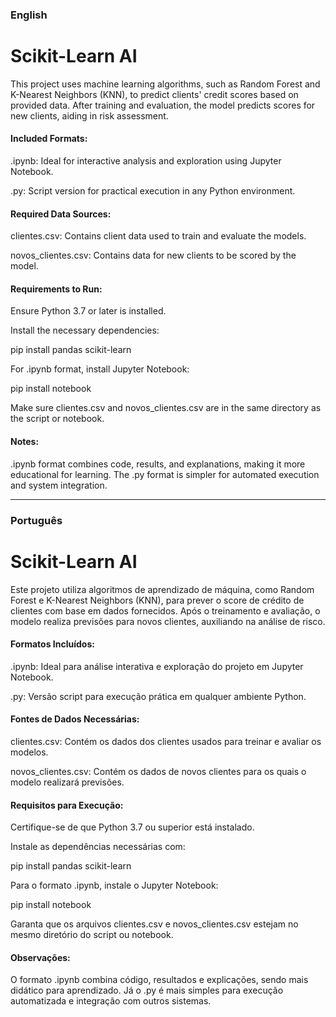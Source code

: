 ### English

# Scikit-Learn AI

This project uses machine learning algorithms, such as Random Forest and K-Nearest Neighbors (KNN), to predict clients' credit scores based on provided data. After training and evaluation, the model predicts scores for new clients, aiding in risk assessment.

#### Included Formats:

.ipynb: Ideal for interactive analysis and exploration using Jupyter Notebook.

.py: Script version for practical execution in any Python environment.

#### Required Data Sources:

clientes.csv: Contains client data used to train and evaluate the models. 

novos_clientes.csv: Contains data for new clients to be scored by the model. 

#### Requirements to Run:

Ensure Python 3.7 or later is installed.

Install the necessary dependencies:

pip install pandas scikit-learn

For .ipynb format, install Jupyter Notebook:

pip install notebook

Make sure clientes.csv and novos_clientes.csv are in the same directory as the script or notebook.

#### Notes:

.ipynb format combines code, results, and explanations, making it more educational for learning. The .py format is simpler for automated execution and system integration.

---

### Português

# Scikit-Learn AI

Este projeto utiliza algoritmos de aprendizado de máquina, como Random Forest e K-Nearest Neighbors (KNN), para prever o score de crédito de clientes com base em dados fornecidos. Após o treinamento e avaliação, o modelo realiza previsões para novos clientes, auxiliando na análise de risco.

#### Formatos Incluídos:

.ipynb: Ideal para análise interativa e exploração do projeto em Jupyter Notebook.

.py: Versão script para execução prática em qualquer ambiente Python.

#### Fontes de Dados Necessárias:

clientes.csv: Contém os dados dos clientes usados para treinar e avaliar os modelos. 

novos_clientes.csv: Contém os dados de novos clientes para os quais o modelo realizará previsões. 

#### Requisitos para Execução:

Certifique-se de que Python 3.7 ou superior está instalado.

Instale as dependências necessárias com:

pip install pandas scikit-learn

Para o formato .ipynb, instale o Jupyter Notebook:

pip install notebook

Garanta que os arquivos clientes.csv e novos_clientes.csv estejam no mesmo diretório do script ou notebook.

#### Observações:

O formato .ipynb combina código, resultados e explicações, sendo mais didático para aprendizado. Já o .py é mais simples para execução automatizada e integração com outros sistemas.
